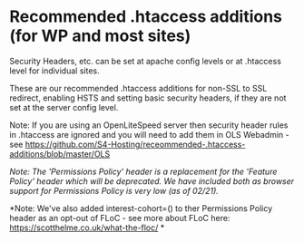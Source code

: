 # Recommended .htaccess additions (for WP and most sites)

Security Headers, etc. can be set at apache config levels or at .htaccess level for individual sites. 

These are our recommended .htaccess additions for non-SSL to SSL redirect, enabling HSTS and setting basic security headers, if they are not set at the server config level. 

Note: If you are using an OpenLiteSpeed server then security header rules in .htaccess are ignored and you will need to add them in OLS Webadmin - see https://github.com/S4-Hosting/receommended-.htaccess-additions/blob/master/OLS

*Note: The 'Permissions Policy' header is a replacement for the 'Feature Policy' header which will be deprecated. We have included both as browser support for Permissions Policy is very low (as of 02/21).*

*Note: We've also added interest-cohort=() to ther Permissions Policy header as an opt-out of FLoC - see more about FLoC here: https://scotthelme.co.uk/what-the-floc/ *

